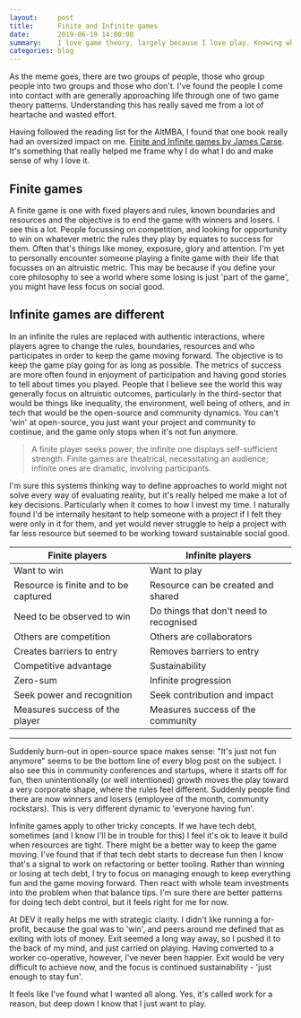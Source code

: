 ```yaml
---
layout:     post
title:      Finite and Infinite games
date:       2019-06-19 14:00:00
summary:    I love game theory, largely because I love play. Knowing what game is being played has helped me make sense of the world.
categories: blog
---
```


As the meme goes, there are two groups of people, those who group people into two groups and those who don't. I've found the people I come into contact with are generally approaching life through one of two game theory patterns. Understanding this has really saved me from a lot of heartache and wasted effort.

Having followed the reading list for the AltMBA, I found that one book really had an oversized impact on me. [Finite and Infinite games by James Carse](https://www.amazon.co.uk/Finite-Infinite-Games-James-Carse/dp/1476731713). It's something that really helped me frame why I do what I do and make sense of why I love it.

## Finite games
A finite game is one with fixed players and rules, known boundaries and resources and the objective is to end the game with winners and losers. I see this a lot. People focussing on competition, and looking for opportunity to win on whatever metric the rules they play by equates to success for them. Often that's things like money, exposure, glory and attention. I'm yet to personally encounter someone playing a finite game with their life that focusses on an altruistic metric. This may be because if you define your core philosophy to see a world where some losing is just 'part of the game', you might have less focus on social good.

## Infinite games are different
In an infinite the rules are replaced with authentic interactions, where players agree to change the rules, boundaries, resources and who participates in order to keep the game moving forward. The objective is to keep the game play going for as long as possible. The metrics of success are more often found in enjoyment of participation and having good stories to tell about times you played. People that I believe see the world this way generally focus on altruistic outcomes, particularly in the third-sector that would be things like inequality, the environment, well being of others, and in tech that would be the open-source and community dynamics. You can't 'win' at open-source, you just want your project and community to continue, and the game only stops when it's not fun anymore.

> A finite player seeks power; the infinite one displays self-sufficient strength. Finite games are theatrical, necessitating an audience; infinite ones are dramatic, involving participants.

I'm sure this systems thinking way to define approaches to world might not solve every way of evaluating reality, but it's really helped me make a lot of key decisions. Particularly when it comes to how I invest my time. I naturally found I'd be internally hesitant to help someone with a project if I felt they were only in it for them, and yet would never struggle to help a project with far less resource but seemed to be working toward sustainable social good.

Finite players | Infinite players
--- | ---
Want to win | Want to play
Resource is finite and to be captured | Resource can be created and shared
Need to be observed to win | Do things that don't need to recognised
Others are competition | Others are collaborators
Creates barriers to entry | Removes barriers to entry
Competitive advantage | Sustainability
Zero-sum | Infinite progression
Seek power and recognition | Seek contribution and impact
Measures success of the player | Measures success of the community

---

Suddenly burn-out in open-source space makes sense: "It's just not fun anymore" seems to be the bottom line of every blog post on the subject. I also see this in community conferences and startups, where it starts off for fun, then unintentionally (or well intentioned) growth moves the play toward a very corporate shape, where the rules feel different. Suddenly people find there are now winners and losers (employee of the month, community rockstars). This is very different dynamic to 'everyone having fun'.

Infinite games apply to other tricky concepts. If we have tech debt, sometimes (and I know I'll be in trouble for this) I feel it's ok to leave it build when resources are tight. There might be a better way to keep the game moving. I've found that if that tech debt starts to decrease fun then I know that's a signal to work on refactoring or better tooling.
Rather than winning or losing at tech debt, I try to focus on managing enough to keep everything fun and the game moving forward. Then react with whole team investments into the problem when that balance tips. I'm sure there are better patterns for doing tech debt control, but it feels right for me for now.

At DEV it really helps me with strategic clarity. I didn't like running a for-profit, because the goal was to 'win', and peers around me defined that as exiting with lots of money. Exit seemed a long way away, so I pushed it to the back of my mind, and just carried on playing. Having converted to a worker co-operative, however, I've never been happier. Exit would be very difficult to achieve now, and the focus is continued sustainability - 'just enough to stay fun'.

It feels like I've found what I wanted all along. Yes, it's called work for a reason, but deep down I know that I just want to play.
